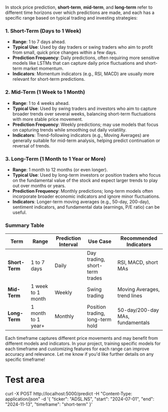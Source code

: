 In stock price prediction, **short-term**, **mid-term**, and **long-term** refer to different time horizons over which predictions are made, and each has a specific range based on typical trading and investing strategies:

### 1. **Short-Term** (Days to 1 Week)
   - **Range**: 1 to 7 days ahead.
   - **Typical Use**: Used by day traders or swing traders who aim to profit from small, quick price changes within a few days.
   - **Prediction Frequency**: Daily predictions, often requiring more sensitive models like LSTMs that can capture daily price fluctuations and short-term market momentum.
   - **Indicators**: Momentum indicators (e.g., RSI, MACD) are usually more relevant for short-term predictions.

### 2. **Mid-Term** (1 Week to 1 Month)
   - **Range**: 1 to 4 weeks ahead.
   - **Typical Use**: Used by swing traders and investors who aim to capture broader trends over several weeks, balancing short-term fluctuations with more stable price movement.
   - **Prediction Frequency**: Weekly predictions; may use models that focus on capturing trends while smoothing out daily volatility.
   - **Indicators**: Trend-following indicators (e.g., Moving Averages) are generally suitable for mid-term analysis, helping predict continuation or reversal of trends.

### 3. **Long-Term** (1 Month to 1 Year or More)
   - **Range**: 1 month to 12 months (or even longer).
   - **Typical Use**: Used by long-term investors or position traders who focus on the fundamental value of the stock and expect larger trends to play out over months or years.
   - **Prediction Frequency**: Monthly predictions; long-term models often incorporate broader economic indicators and ignore minor fluctuations.
   - **Indicators**: Longer-term moving averages (e.g., 50-day, 200-day), sentiment indicators, and fundamental data (earnings, P/E ratio) can be useful.

### Summary Table

| Term       | Range                  | Prediction Interval | Use Case                         | Recommended Indicators     |
|------------|------------------------|---------------------|----------------------------------|----------------------------|
| **Short-Term** | 1 to 7 days           | Daily               | Day trading, short-term trades  | RSI, MACD, short MAs       |
| **Mid-Term**   | 1 week to 1 month     | Weekly             | Swing trading                   | Moving Averages, trend lines |
| **Long-Term**  | 1 month to 1 year+    | Monthly            | Position trading, long-term hold | 50-day/200-day MAs, fundamentals |

Each timeframe captures different price movements and may benefit from different models and indicators. In your project, training specific models for each timeframe and customizing features for each range can improve accuracy and relevance. Let me know if you'd like further details on any specific timeframe!



# Test area

curl -X POST http://localhost:5000/predict -H "Content-Type: application/json" -d '{
        "ticker": "ADSL.NS",
        "start": "2024-07-01",
        "end": "2024-11-13",
        "timeframe": "short-term"
    }'
